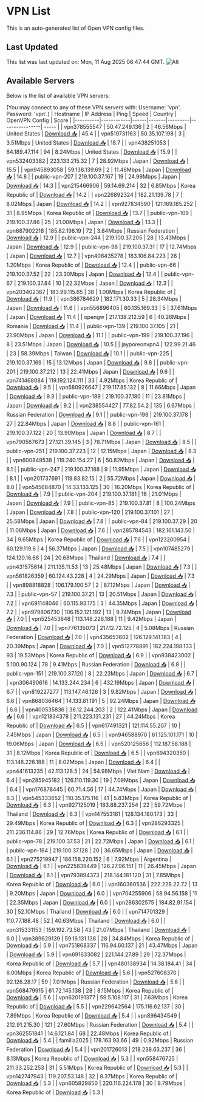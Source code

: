 # VPN List

This is an auto-generated list of Open VPN config files.

## Last Updated

This list was last updated on: Mon, 11 Aug 2025 06:47:44 GMT.
![Alt](https://repobeats.axiom.co/api/embed/186b98318ef1479477931607c1ad7d823f12451f.svg "Repobeats analytics image")

## Available Servers

Below is the list of available VPN servers:

(You may connect to any of these VPN servers with: Username: 'vpn', Password: 'vpn'.)
| Hostname | IP Address | Ping | Speed | Country | OpenVPN Config | Score |
|----------|------------|------|-------|---------|----------------| ----- |
| vpn378555547 | 50.47.249.136 | 2 | 46.56Mbps | United States | [Download 📥](./configs/server_0_US.ovpn) | 45.4 |
| vpn519731163 | 50.35.107.198 | 3 | 3.51Mbps | United States | [Download 📥](./configs/server_1_US.ovpn) | 18.7 |
| vpn438251053 | 64.189.47.114 | 94 | 8.24Mbps | United States | [Download 📥](./configs/server_2_US.ovpn) | 15.9 |
| vpn532403382 | 223.133.215.32 | 7 | 28.92Mbps | Japan | [Download 📥](./configs/server_3_JP.ovpn) | 15.5 |
| vpn945893058 | 59.138.139.69 | 2 | 11.46Mbps | Japan | [Download 📥](./configs/server_4_JP.ovpn) | 14.8 |
| public-vpn-207 | 219.100.37.167 | 19 | 24.99Mbps | Japan | [Download 📥](./configs/server_5_JP.ovpn) | 14.3 |
| vpn215466906 | 59.14.69.214 | 32 | 6.85Mbps | Korea Republic of | [Download 📥](./configs/server_6_KR.ovpn) | 14.2 |
| vpn226892324 | 182.21.139.78 | 7 | 8.02Mbps | Japan | [Download 📥](./configs/server_7_JP.ovpn) | 14.2 |
| vpn927834590 | 121.169.185.252 | 31 | 8.95Mbps | Korea Republic of | [Download 📥](./configs/server_8_KR.ovpn) | 13.7 |
| public-vpn-109 | 219.100.37.86 | 25 | 21.00Mbps | Japan | [Download 📥](./configs/server_9_JP.ovpn) | 13.3 |
| vpn687902218 | 185.82.196.19 | 72 | 3.84Mbps | Russian Federation | [Download 📥](./configs/server_10_RU.ovpn) | 12.9 |
| public-vpn-244 | 219.100.37.205 | 28 | 13.43Mbps | Japan | [Download 📥](./configs/server_11_JP.ovpn) | 12.9 |
| public-vpn-98 | 219.100.37.31 | 17 | 12.74Mbps | Japan | [Download 📥](./configs/server_12_JP.ovpn) | 12.7 |
| vpn408435278 | 183.106.84.223 | 26 | 1.20Mbps | Korea Republic of | [Download 📥](./configs/server_13_KR.ovpn) | 12.4 |
| public-vpn-66 | 219.100.37.52 | 22 | 23.30Mbps | Japan | [Download 📥](./configs/server_14_JP.ovpn) | 12.4 |
| public-vpn-67 | 219.100.37.84 | 10 | 22.32Mbps | Japan | [Download 📥](./configs/server_15_JP.ovpn) | 12.3 |
| vpn203402367 | 183.99.115.65 | 38 | 1.00Mbps | Korea Republic of | [Download 📥](./configs/server_16_KR.ovpn) | 11.9 |
| vpn386784629 | 182.171.30.33 | 5 | 28.34Mbps | Japan | [Download 📥](./configs/server_17_JP.ovpn) | 11.6 |
| vpn556896405 | 60.135.169.33 | 5 | 37.61Mbps | Japan | [Download 📥](./configs/server_18_JP.ovpn) | 11.4 |
| opengw | 217.138.212.59 | 6 | 40.26Mbps | Romania | [Download 📥](./configs/server_19_RO.ovpn) | 11.4 |
| public-vpn-139 | 219.100.37.105 | 21 | 21.90Mbps | Japan | [Download 📥](./configs/server_20_JP.ovpn) | 11.1 |
| public-vpn-199 | 219.100.37.196 | 8 | 23.51Mbps | Japan | [Download 📥](./configs/server_21_JP.ovpn) | 10.5 |
| jayporeonvpn4 | 122.99.21.46 | 23 | 58.39Mbps | Taiwan | [Download 📥](./configs/server_22_TW.ovpn) | 10.1 |
| public-vpn-225 | 219.100.37.169 | 15 | 13.12Mbps | Japan | [Download 📥](./configs/server_23_JP.ovpn) | 9.8 |
| public-vpn-201 | 219.100.37.212 | 13 | 22.41Mbps | Japan | [Download 📥](./configs/server_24_JP.ovpn) | 9.6 |
| vpn741468084 | 119.192.124.111 | 33 | 4.92Mbps | Korea Republic of | [Download 📥](./configs/server_25_KR.ovpn) | 9.5 |
| vpn580926647 | 219.117.85.132 | 8 | 11.66Mbps | Japan | [Download 📥](./configs/server_26_JP.ovpn) | 9.3 |
| public-vpn-189 | 219.100.37.180 | 11 | 23.81Mbps | Japan | [Download 📥](./configs/server_27_JP.ovpn) | 9.2 |
| vpn238554427 | 77.82.54.2 | 135 | 6.67Mbps | Russian Federation | [Download 📥](./configs/server_28_RU.ovpn) | 9.1 |
| public-vpn-198 | 219.100.37.178 | 27 | 22.84Mbps | Japan | [Download 📥](./configs/server_29_JP.ovpn) | 8.8 |
| public-vpn-161 | 219.100.37.122 | 20 | 13.90Mbps | Japan | [Download 📥](./configs/server_30_JP.ovpn) | 8.7 |
| vpn790567673 | 27.121.39.145 | 3 | 78.71Mbps | Japan | [Download 📥](./configs/server_31_JP.ovpn) | 8.5 |
| public-vpn-251 | 219.100.37.223 | 12 | 12.15Mbps | Japan | [Download 📥](./configs/server_32_JP.ovpn) | 8.3 |
| vpn600849538 | 119.240.154.27 | 6 | 50.82Mbps | Japan | [Download 📥](./configs/server_33_JP.ovpn) | 8.1 |
| public-vpn-247 | 219.100.37.188 | 9 | 11.95Mbps | Japan | [Download 📥](./configs/server_34_JP.ovpn) | 8.1 |
| vpn201737691 | 119.83.82.15 | 2 | 55.72Mbps | Japan | [Download 📥](./configs/server_35_JP.ovpn) | 8.0 |
| vpn545684870 | 14.33.133.125 | 30 | 16.20Mbps | Korea Republic of | [Download 📥](./configs/server_36_KR.ovpn) | 7.9 |
| public-vpn-204 | 219.100.37.181 | 16 | 21.01Mbps | Japan | [Download 📥](./configs/server_37_JP.ovpn) | 7.9 |
| public-vpn-85 | 219.100.37.81 | 8 | 100.24Mbps | Japan | [Download 📥](./configs/server_38_JP.ovpn) | 7.8 |
| public-vpn-120 | 219.100.37.101 | 27 | 25.58Mbps | Japan | [Download 📥](./configs/server_39_JP.ovpn) | 7.8 |
| public-vpn-84 | 219.100.37.29 | 20 | 11.06Mbps | Japan | [Download 📥](./configs/server_40_JP.ovpn) | 7.6 |
| vpn285784543 | 182.161.143.50 | 34 | 9.65Mbps | Korea Republic of | [Download 📥](./configs/server_41_KR.ovpn) | 7.6 |
| vpn123200954 | 60.129.119.6 | 4 | 56.37Mbps | Japan | [Download 📥](./configs/server_42_JP.ovpn) | 7.5 |
| vpn107485279 | 124.120.16.68 | 24 | 20.68Mbps | Thailand | [Download 📥](./configs/server_43_TH.ovpn) | 7.4 |
| vpn431575614 | 211.135.11.53 | 13 | 25.48Mbps | Japan | [Download 📥](./configs/server_44_JP.ovpn) | 7.3 |
| vpn561826359 | 60.124.43.228 | 4 | 24.29Mbps | Japan | [Download 📥](./configs/server_45_JP.ovpn) | 7.3 |
| vpn898818828 | 106.179.100.57 | 2 | 87.12Mbps | Japan | [Download 📥](./configs/server_46_JP.ovpn) | 7.3 |
| public-vpn-57 | 219.100.37.21 | 13 | 20.51Mbps | Japan | [Download 📥](./configs/server_47_JP.ovpn) | 7.2 |
| vpn691148046 | 60.115.93.175 | 3 | 44.35Mbps | Japan | [Download 📥](./configs/server_48_JP.ovpn) | 7.2 |
| vpn979806730 | 106.152.121.192 | 13 | 9.74Mbps | Japan | [Download 📥](./configs/server_49_JP.ovpn) | 7.0 |
| vpn525453848 | 113.148.226.188 | 11 | 9.42Mbps | Japan | [Download 📥](./configs/server_50_JP.ovpn) | 7.0 |
| vpn776135073 | 217.12.72.125 | 4 | 5.08Mbps | Russian Federation | [Download 📥](./configs/server_51_RU.ovpn) | 7.0 |
| vpn435653602 | 126.129.141.183 | 4 | 20.39Mbps | Japan | [Download 📥](./configs/server_52_JP.ovpn) | 7.0 |
| vpn512778891 | 182.224.198.133 | 93 | 19.53Mbps | Korea Republic of | [Download 📥](./configs/server_53_KR.ovpn) | 6.9 |
| vpn938423002 | 5.100.90.124 | 78 | 9.41Mbps | Russian Federation | [Download 📥](./configs/server_54_RU.ovpn) | 6.8 |
| public-vpn-151 | 219.100.37.120 | 8 | 22.23Mbps | Japan | [Download 📥](./configs/server_55_JP.ovpn) | 6.7 |
| vpn306490616 | 14.133.244.234 | 6 | 432.19Mbps | Japan | [Download 📥](./configs/server_56_JP.ovpn) | 6.7 |
| vpn819227277 | 113.147.46.126 | 3 | 9.82Mbps | Japan | [Download 📥](./configs/server_57_JP.ovpn) | 6.6 |
| vpn868036464 | 14.133.81.191 | 5 | 92.24Mbps | Japan | [Download 📥](./configs/server_58_JP.ovpn) | 6.6 |
| vpn400535836 | 36.12.244.203 | 2 | 122.41Mbps | Japan | [Download 📥](./configs/server_59_JP.ovpn) | 6.6 |
| vpn121834378 | 211.223.131.231 | 27 | 44.24Mbps | Korea Republic of | [Download 📥](./configs/server_60_KR.ovpn) | 6.5 |
| vpn617491321 | 121.114.55.207 | 10 | 7.45Mbps | Japan | [Download 📥](./configs/server_61_JP.ovpn) | 6.5 |
| vpn946588970 | 61.125.101.171 | 10 | 19.06Mbps | Japan | [Download 📥](./configs/server_62_JP.ovpn) | 6.5 |
| vpn520125656 | 112.187.58.188 | 31 | 8.12Mbps | Korea Republic of | [Download 📥](./configs/server_63_KR.ovpn) | 6.5 |
| vpn694320350 | 113.148.226.188 | 11 | 8.02Mbps | Japan | [Download 📥](./configs/server_64_JP.ovpn) | 6.4 |
| vpn441613235 | 42.113.128.5 | 24 | 54.98Mbps | Viet Nam | [Download 📥](./configs/server_65_VN.ovpn) | 6.4 |
| vpn285945182 | 126.110.119.30 | 19 | 7.09Mbps | Japan | [Download 📥](./configs/server_66_JP.ovpn) | 6.4 |
| vpn176878445 | 60.71.4.56 | 17 | 44.74Mbps | Japan | [Download 📥](./configs/server_67_JP.ovpn) | 6.3 |
| vpn545333652 | 110.35.175.116 | 41 | 5.83Mbps | Korea Republic of | [Download 📥](./configs/server_68_KR.ovpn) | 6.3 |
| vpn927125019 | 183.88.237.254 | 22 | 59.72Mbps | Thailand | [Download 📥](./configs/server_69_TH.ovpn) | 6.3 |
| vpn147553161 | 128.134.180.173 | 33 | 29.49Mbps | Korea Republic of | [Download 📥](./configs/server_70_KR.ovpn) | 6.3 |
| vpn286293325 | 211.236.114.86 | 29 | 12.76Mbps | Korea Republic of | [Download 📥](./configs/server_71_KR.ovpn) | 6.1 |
| public-vpn-78 | 219.100.37.53 | 21 | 22.72Mbps | Japan | [Download 📥](./configs/server_72_JP.ovpn) | 6.1 |
| public-vpn-164 | 219.100.37.128 | 20 | 36.65Mbps | Japan | [Download 📥](./configs/server_73_JP.ovpn) | 6.1 |
| vpn275219947 | 186.158.220.152 | 6 | 7.92Mbps | Argentina | [Download 📥](./configs/server_74_AR.ovpn) | 6.1 |
| vpn225839449 | 126.27.96.151 | 11 | 26.45Mbps | Japan | [Download 📥](./configs/server_75_JP.ovpn) | 6.1 |
| vpn793894373 | 218.144.181.120 | 31 | 7.85Mbps | Korea Republic of | [Download 📥](./configs/server_76_KR.ovpn) | 6.0 |
| vpn160360536 | 222.228.22.72 | 13 | 9.20Mbps | Japan | [Download 📥](./configs/server_77_JP.ovpn) | 6.0 |
| vpn704255906 | 58.94.56.158 | 11 | 22.35Mbps | Japan | [Download 📥](./configs/server_78_JP.ovpn) | 6.0 |
| vpn286302575 | 184.82.91.154 | 30 | 52.10Mbps | Thailand | [Download 📥](./configs/server_79_TH.ovpn) | 6.0 |
| vpn714701329 | 110.77.188.48 | 52 | 40.63Mbps | Thailand | [Download 📥](./configs/server_80_TH.ovpn) | 6.0 |
| vpn315331153 | 159.192.73.58 | 43 | 21.07Mbps | Thailand | [Download 📥](./configs/server_81_TH.ovpn) | 6.0 |
| vpn389629139 | 59.16.131.138 | 28 | 34.84Mbps | Korea Republic of | [Download 📥](./configs/server_82_KR.ovpn) | 5.9 |
| vpn751868337 | 116.94.60.137 | 21 | 43.47Mbps | Japan | [Download 📥](./configs/server_83_JP.ovpn) | 5.9 |
| vpn691633082 | 221.144.27.89 | 29 | 72.37Mbps | Korea Republic of | [Download 📥](./configs/server_84_KR.ovpn) | 5.7 |
| vpn480138934 | 14.38.184.41 | 34 | 6.00Mbps | Korea Republic of | [Download 📥](./configs/server_85_KR.ovpn) | 5.6 |
| vpn527608370 | 92.126.28.17 | 59 | 7.01Mbps | Russian Federation | [Download 📥](./configs/server_86_RU.ovpn) | 5.6 |
| vpn568479915 | 61.72.145.138 | 28 | 8.15Mbps | Korea Republic of | [Download 📥](./configs/server_87_KR.ovpn) | 5.6 |
| vpn620191377 | 59.5.108.117 | 31 | 7.63Mbps | Korea Republic of | [Download 📥](./configs/server_88_KR.ovpn) | 5.5 |
| vpn229642564 | 175.116.62.137 | 30 | 7.89Mbps | Korea Republic of | [Download 📥](./configs/server_89_KR.ovpn) | 5.4 |
| vpn896434549 | 212.91.215.30 | 121 | 27.60Mbps | Russian Federation | [Download 📥](./configs/server_90_RU.ovpn) | 5.4 |
| vpn362551841 | 14.6.121.84 | 68 | 22.48Mbps | Korea Republic of | [Download 📥](./configs/server_91_KR.ovpn) | 5.4 |
| familia2025 | 178.163.93.66 | 49 | 0.92Mbps | Russian Federation | [Download 📥](./configs/server_92_RU.ovpn) | 5.4 |
| vpn201726013 | 218.238.63.237 | 36 | 8.13Mbps | Korea Republic of | [Download 📥](./configs/server_93_KR.ovpn) | 5.3 |
| vpn558476725 | 211.33.252.253 | 31 | 5.51Mbps | Korea Republic of | [Download 📥](./configs/server_94_KR.ovpn) | 5.3 |
| vpn142747943 | 119.207.53.148 | 32 | 8.37Mbps | Korea Republic of | [Download 📥](./configs/server_95_KR.ovpn) | 5.3 |
| vpn605829850 | 220.116.224.178 | 30 | 8.79Mbps | Korea Republic of | [Download 📥](./configs/server_96_KR.ovpn) | 5.3 |
